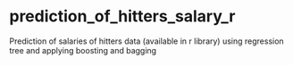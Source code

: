 # prediction_of_hitters_salary_r
Prediction of salaries of hitters data (available in r library) using regression tree and applying boosting and bagging
